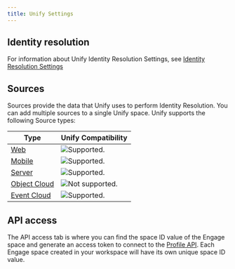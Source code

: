 ```yaml
---
title: Unify Settings
---
```


## Identity resolution

For information about Unify Identity Resolution Settings, see [Identity Resolution Settings](/docs/unify/identity-resolution/identity-resolution-settings/)

## Sources

Sources provide the data that Unify uses to perform Identity Resolution. You can add multiple sources to a single Unify space. Unify supports the following Source types:

| Type                                                             | Unify Compatibility            |
| ---------------------------------------------------------------- | --------------------------------- |
| [Web](/docs/connections/sources/#website-libraries)              | ![Supported.](/docs/images/supported.svg)   |
| [Mobile](/docs/connections/sources/#mobile)                      | ![Supported.](/docs/images/supported.svg)   |
| [Server](/docs/connections/sources/#server)                      | ![Supported.](/docs/images/supported.svg)   |
| [Object Cloud ](/docs/connections/sources/#object-cloud-sources) | ![Not supported.](/docs/images/unsupported.svg) |
| [Event Cloud](/docs/connections/sources/#event-cloud-sources)    | ![Supported.](/docs/images/supported.svg)   |

## API access

The API access tab is where you can find the space ID value of the Engage space and generate an access token to connect to the [Profile API](/docs/unify/profile-api/). Each Engage space created in your workspace will have its own unique space ID value.
